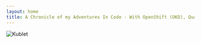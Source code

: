 ```yaml
---
layout: home
title: A Chronicle of my Adventures In Code - With OpenShift (OKD), Quarkus, and more!
---
```

![Kublet](/images/Fiat.png)